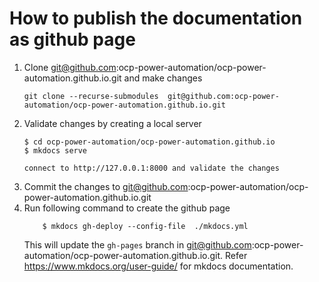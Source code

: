 # How to publish the documentation as github page

1. Clone git@github.com:ocp-power-automation/ocp-power-automation.github.io.git and make changes
    ```
    git clone --recurse-submodules  git@github.com:ocp-power-automation/ocp-power-automation.github.io.git
    ```
2. Validate changes by creating a local server
    ```
    $ cd ocp-power-automation/ocp-power-automation.github.io
    $ mkdocs serve

    connect to http://127.0.0.1:8000 and validate the changes
    ```
2. Commit the changes to git@github.com:ocp-power-automation/ocp-power-automation.github.io.git
3. Run following command to create the github page
    ``` $ cd ocp-power-automation/ocp-power-automation.github.io
        $ mkdocs gh-deploy --config-file  ./mkdocs.yml
    ```
    This will update the `gh-pages` branch in git@github.com:ocp-power-automation/ocp-power-automation.github.io.git. Refer https://www.mkdocs.org/user-guide/ for mkdocs documentation.
